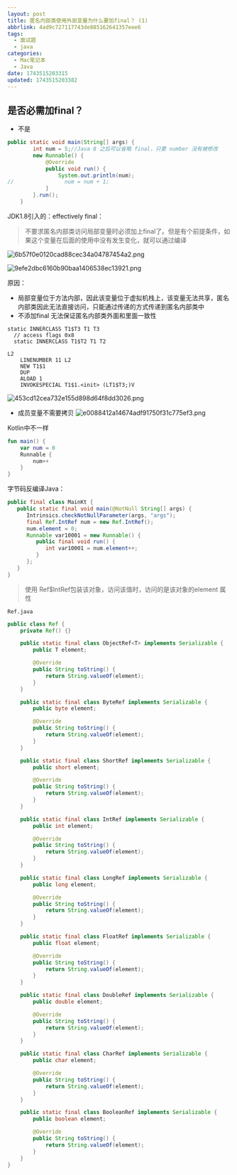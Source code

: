 ```yaml
---
layout: post
title: 匿名内部类使用外部变量为什么要加final？ (1)
abbrlink: 4ad9c727117743de885162641357eee6
tags:
  - 面试题
  - java
categories:
  - Mac笔记本
  - Java
date: 1743515203315
updated: 1743515203382
---
```


## 是否必需加final？

- 不是

```java
public static void main(String[] args) {
        int num = 5;//Java 8 之后可以省略 final，只要 number 没有被修改
        new Runnable() {
            @Override
            public void run() {
                System.out.println(num);
//                num = num + 1;
            }
        }.run();
    }
```

JDK1.8引入的：effectively final：

> 不要求匿名内部类访问局部变量时必须加上final了。但是有个前提条件，如果这个变量在后面的使用中没有发生变化，就可以通过编译

![6b57f0e0120cad88cec34a04787454a2.png](/resources/a82ab5f37f9b4083b2e9cbe9c70fa068.png)

![9efe2dbc6160b90baa1406538ec13921.png](/resources/3c1543858c5f4ca5b44e728f52993a33.png)

原因：

- 局部变量位于方法内部，因此该变量位于虚拟机栈上，该变量无法共享，匿名内部类因此无法直接访问，只能通过传递的方式传递到匿名内部类中
- 不添加final 无法保证匿名内部类外面和里面一致性

```
static INNERCLASS T1$T3 T1 T3
  // access flags 0x8
  static INNERCLASS T1$T2 T1 T2
  
L2
    LINENUMBER 11 L2
    NEW T1$1
    DUP
    ALOAD 1
    INVOKESPECIAL T1$1.<init> (LT1$T3;)V
```

![453cd12cea732e155d898d64f8dd3026.png](/resources/79a70ede65f54625a135b76c97d79257.png)

- 成员变量不需要拷贝
  ![e0088412a14674adf91750f31c775ef3.png](/resources/3e7b646ff68942868818f295a8c50ba1.png)

Kotlin中不一样

```kotlin
fun main() {
    var num = 0
    Runnable {
        num++
    }
}
```

字节码反编译Java：

```java
public final class MainKt {
   public static final void main(@NotNull String[] args) {
      Intrinsics.checkNotNullParameter(args, "args");
      final Ref.IntRef num = new Ref.IntRef();
      num.element = 0;
      Runnable var10001 = new Runnable() {
         public final void run() {
            int var10001 = num.element++;
         }
      };
   }
}
```

> 使用 Ref$IntRef包装该对象，访问该值时，访问的是该对象的element 属性

`Ref.java`

```java
public class Ref {
    private Ref() {}

    public static final class ObjectRef<T> implements Serializable {
        public T element;

        @Override
        public String toString() {
            return String.valueOf(element);
        }
    }

    public static final class ByteRef implements Serializable {
        public byte element;

        @Override
        public String toString() {
            return String.valueOf(element);
        }
    }

    public static final class ShortRef implements Serializable {
        public short element;

        @Override
        public String toString() {
            return String.valueOf(element);
        }
    }

    public static final class IntRef implements Serializable {
        public int element;

        @Override
        public String toString() {
            return String.valueOf(element);
        }
    }

    public static final class LongRef implements Serializable {
        public long element;

        @Override
        public String toString() {
            return String.valueOf(element);
        }
    }

    public static final class FloatRef implements Serializable {
        public float element;

        @Override
        public String toString() {
            return String.valueOf(element);
        }
    }

    public static final class DoubleRef implements Serializable {
        public double element;

        @Override
        public String toString() {
            return String.valueOf(element);
        }
    }

    public static final class CharRef implements Serializable {
        public char element;

        @Override
        public String toString() {
            return String.valueOf(element);
        }
    }

    public static final class BooleanRef implements Serializable {
        public boolean element;

        @Override
        public String toString() {
            return String.valueOf(element);
        }
    }
}
```
